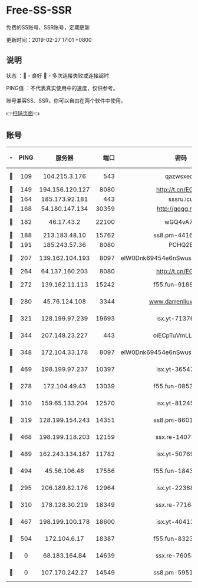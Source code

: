 # Free-SS-SSR

免费的SS账号、SSR账号，定期更新

更新时间：2019-02-27 17:01 +0800

## 说明

状态     ：🙂 - 良好 🙁 - 多次连接失败或连接超时

PING值   ：不代表真实使用中的速度，仅供参考。

账号兼容SS、SSR，你可以自由在两个软件中使用。

👉[扫码页面](https://liesauer.github.io/free-ss-ssr.github.io/)👈

## 账号

|-|PING|服务器|端口|密码|加密方式|区域|
|:----:|:----:|:-----:|-----:|:----:|:----:|:----:|
|🙂|109|104.215.3.176|543|qazwsxedc|aes-256-gcm|JP|
|🙂|149|194.156.120.127|8080|http://t.cn/EGJIyrl|rc4-md5|RU|
|🙂|164|185.173.92.181|443|sssru.icu|rc4-md5|RU|
|🙂|168|54.180.147.134|30359|http://gggg.rocks|chacha20|KR|
|🙂|182|46.17.43.2|22100|wGQ4vA7D|aes-256-gcm|RU|
|🙂|188|213.183.48.10|15762|ss8.pm-44164718|rc4-md5|RU|
|🙂|191|185.243.57.36|8080|PCHQ2E|rc4-md5|US|
|🙂|207|139.162.104.193|8097|eIW0Dnk69454e6nSwuspv9DmS201tQ0D|aes-256-cfb|JP|
|🙂|264|64.137.160.203|8080|http://t.cn/EGJIyrl|rc4-md5|CA|
|🙂|272|139.162.11.113|15242|f55.fun-91886429|aes-256-cfb|SG|
|🙂|280|45.76.124.108|3344|www.darrenliuwei.com|aes-256-cfb|AU|
|🙂|321|128.199.97.239|19693|isx.yt-71376906|aes-256-cfb|SG|
|🙂|344|207.148.23.227|443|oiECpTuVmLLxk4Ts|aes-256-cfb|US|
|🙂|348|172.104.33.178|8097|eIW0Dnk69454e6nSwuspv9DmS201tQ0D|aes-256-cfb|SG|
|🙂|469|198.199.97.237|10397|isx.yt-36547165|aes-256-cfb|US|
|🙂|278|172.104.49.43|13039|f55.fun-08537634|aes-256-cfb|SG|
|🙂|310|159.65.133.204|12570|isx.yt-81245321|aes-256-cfb|SG|
|🙂|319|128.199.154.243|14351|ss8.pm-86017708|aes-256-cfb|SG|
|🙂|468|198.199.118.203|12159|ssx.re-14073508|aes-256-cfb|US|
|🙂|489|162.243.134.187|11782|isx.yt-50769400|aes-256-cfb|US|
|🙂|494|45.56.106.48|17556|f55.fun-18434064|aes-256-cfb|US|
|🙁|295|206.189.82.176|12964|isx.yt-22368985|aes-256-cfb|SG|
|🙁|310|178.128.30.219|18349|ssx.re-77164878|aes-256-cfb|SG|
|🙁|467|198.199.100.178|18600|isx.yt-40411480|aes-256-cfb|US|
|🙁|504|172.104.6.17|18387|f55.fun-83237856|aes-256-cfb|US|
|🙁|0|68.183.164.84|14639|ssx.re-76058671|aes-256-cfb|US|
|🙁|0|107.170.242.27|14549|ss8.pm-59512535|aes-256-cfb|US|
